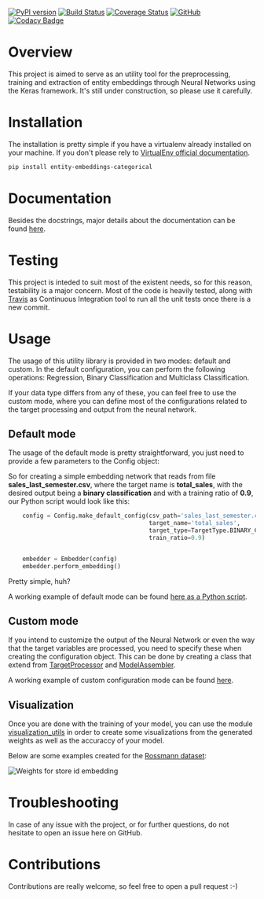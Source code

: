[![PyPI version](https://badge.fury.io/py/entity-embeddings-categorical.svg)](https://pypi.org/project/entity-embeddings-categorical)
[![Build Status](https://travis-ci.org/bresan/entity_embeddings_categorical.svg?branch=master)](https://travis-ci.org/bresan/entity_embeddings_categorical)
[![Coverage Status](https://coveralls.io/repos/github/bresan/entity_embeddings_categorical/badge.svg?branch=master)](https://coveralls.io/github/bresan/entity_embeddings_categorical?branch=master)
[![GitHub](https://img.shields.io/github/license/bresan/entity_embeddings_categorical.svg)](https://github.com/bresan/entity_embeddings_categorical/blob/master/LICENSE.md)
[![Codacy Badge](https://api.codacy.com/project/badge/Grade/e02bc243822c4ce884c4adf87ff6e9f7)](https://www.codacy.com/app/bresan/entity_embeddings_categorical?utm_source=github.com&amp;utm_medium=referral&amp;utm_content=bresan/entity_embeddings_categorical&amp;utm_campaign=Badge_Grade)

# Overview

This project is aimed to serve as an utility tool for the preprocessing, training and extraction of entity embeddings through Neural Networks using the Keras framework. It's still under construction, so please use it carefully.

# Installation

The installation is pretty simple if you have a virtualenv already installed on your machine. If you don't please rely to [VirtualEnv official documentation](https://virtualenv.pypa.io/en/latest/).

```bash
pip install entity-embeddings-categorical
```

# Documentation

Besides the docstrings, major details about the documentation can be found [here](https://entity-embeddings-categorical.readthedocs.io/en/latest/).

# Testing

This project is inteded to suit most of the existent needs, so for this reason, testability is a major concern. Most of the code is heavily tested, along with [Travis](https://travis-ci.org/bresan/entity_embeddings_categorical) as Continuous Integration tool to run all the unit tests once there is a new commit.

# Usage

The usage of this utility library is provided in two modes: default and custom. In the default configuration, you can perform the following operations: Regression, Binary Classification and Multiclass Classification.

If your data type differs from any of these, you can feel free to use the custom mode, where you can define most of the configurations related to the target processing and output from the neural network.

## Default mode


The usage of the default mode is pretty straightforward, you just need to provide a few parameters to the Config object:

So for creating a simple embedding network that reads from file **sales_last_semester.csv**, where the target name is **total_sales**, with the desired output being a **binary classification** and with a training ratio of **0.9**, our Python script would look like this:

```python
    config = Config.make_default_config(csv_path='sales_last_semester.csv',
                                        target_name='total_sales',
                                        target_type=TargetType.BINARY_CLASSIFICATION,
                                        train_ratio=0.9)


    embedder = Embedder(config)
    embedder.perform_embedding()
```

Pretty simple, huh?

A working example of default mode can be found [here as a Python script](https://github.com/bresan/entity_embeddings_categorical/blob/master/example/default/default_config_example.py).

## Custom mode

If you intend to customize the output of the Neural Network or even the way that the target variables are processed, you need to specify these when creating the configuration object.
This can be done by creating a class that extend from [TargetProcessor](https://github.com/bresan/entity_embeddings_categorical/blob/master/entity_embeddings/processor/processor.py) and [ModelAssembler](https://github.com/bresan/entity_embeddings_categorical/blob/master/entity_embeddings/network/assembler.py).

A working example of custom configuration mode can be found [here](https://github.com/bresan/entity_embeddings_categorical/blob/master/example/custom/custom_config_example.py).

## Visualization

Once you are done with the training of your model, you can use the module [visualization_utils](https://github.com/bresan/entity_embeddings_categorical/blob/master/entity_embeddings/util/visualization_utils.py) in order to create some visualizations from the generated weights as well as the accuraccy of your model.

Below are some examples created for the [Rossmann dataset](https://www.kaggle.com/c/rossmann-store-sales):

![Weights for store id embedding](https://raw.githubusercontent.com/bresan/entity_embeddings_categorical/master/example/default/artifacts/visualizations/Store_embedding.png)

# Troubleshooting

In case of any issue with the project, or for further questions, do not hesitate to open an issue here on GitHub.

# Contributions

Contributions are really welcome, so feel free to open a pull request :-)